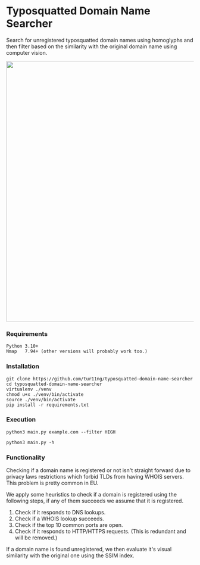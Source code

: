 # Typosquatted Domain Name Searcher
Search for unregistered typosquatted domain names using homoglyphs and then filter based on the similarity with the original domain name using computer vision.

<p align="center">
<img src="https://github.com/tur11ng/typosquatted-domain-name-searcher/assets/61602820/5022c404-b387-4ff1-9fd5-d3a25221ee5a" width="700" />
</p>

### Requirements
    Python 3.10+
    Nmap   7.94+ (other versions will probably work too.)

### Installation
```
git clone https://github.com/tur11ng/typosquatted-domain-name-searcher
cd typosquatted-domain-name-searcher
virtualenv ./venv
chmod u+x ./venv/bin/activate
source ./venv/bin/activate
pip install -r requirements.txt
```

### Execution
```
python3 main.py example.com --filter HIGH
```

```
python3 main.py -h
```

### Functionality

Checking if a domain name is registered or not isn't straight forward due to privacy laws restrictions which forbid TLDs from
having WHOIS servers. This problem is pretty common in EU. 

We apply some heuristics to check if a domain is registered using the following steps, if any of them succeeds we assume that it is registered.

1. Check if it responds to DNS lookups.
2. Check if a WHOIS lookup succeeds.
3. Check if the top 10 common ports are open.
4. Check if it responds to HTTP/HTTPS requests. (This is redundant and will be removed.)

If a domain name is found unregistered, we then evaluate it's visual similarity with the original one using the SSIM index. 
